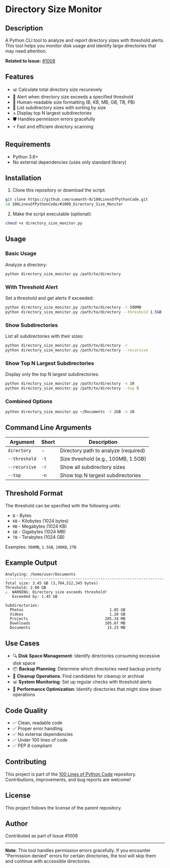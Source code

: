 # Directory Size Monitor

## Description
A Python CLI tool to analyze and report directory sizes with threshold alerts. This tool helps you monitor disk usage and identify large directories that may need attention.

**Related to Issue:** [#1008](https://github.com/sumanth-0/100LinesOfPythonCode/issues/1008)

## Features
- 📊 Calculate total directory size recursively
- 🚨 Alert when directory size exceeds a specified threshold
- 📝 Human-readable size formatting (B, KB, MB, GB, TB, PB)
- 📁 List subdirectory sizes with sorting by size
- 🔝 Display top N largest subdirectories
- 🛡️ Handles permission errors gracefully
- ⚡ Fast and efficient directory scanning

## Requirements
- Python 3.6+
- No external dependencies (uses only standard library)

## Installation

1. Clone this repository or download the script:
```bash
git clone https://github.com/sumanth-0/100LinesOfPythonCode.git
cd 100LinesOfPythonCode/#1008_Directory_Size_Monitor
```

2. Make the script executable (optional):
```bash
chmod +x directory_size_monitor.py
```

## Usage

### Basic Usage
Analyze a directory:
```bash
python directory_size_monitor.py /path/to/directory
```

### With Threshold Alert
Set a threshold and get alerts if exceeded:
```bash
python directory_size_monitor.py /path/to/directory -t 500MB
python directory_size_monitor.py /path/to/directory --threshold 1.5GB
```

### Show Subdirectories
List all subdirectories with their sizes:
```bash
python directory_size_monitor.py /path/to/directory -r
python directory_size_monitor.py /path/to/directory --recursive
```

### Show Top N Largest Subdirectories
Display only the top N largest subdirectories:
```bash
python directory_size_monitor.py /path/to/directory -n 10
python directory_size_monitor.py /path/to/directory --top 5
```

### Combined Options
```bash
python directory_size_monitor.py ~/Documents -t 2GB -n 10
```

## Command Line Arguments

| Argument | Short | Description |
|----------|-------|-------------|
| `directory` | - | Directory path to analyze (required) |
| `--threshold` | `-t` | Size threshold (e.g., 100MB, 1.5GB) |
| `--recursive` | `-r` | Show all subdirectory sizes |
| `--top` | `-n` | Show top N largest subdirectories |

## Threshold Format

The threshold can be specified with the following units:
- `B` - Bytes
- `KB` - Kilobytes (1024 bytes)
- `MB` - Megabytes (1024 KB)
- `GB` - Gigabytes (1024 MB)
- `TB` - Terabytes (1024 GB)

Examples: `500MB`, `1.5GB`, `100KB`, `2TB`

## Example Output

```
Analyzing: /home/user/Documents
----------------------------------------------------------------------
Total size: 3.45 GB (3,704,512,345 bytes)
Threshold: 2.00 GB
⚠️  WARNING: Directory size exceeds threshold!
   Exceeded by: 1.45 GB

Subdirectories:
  Photos                                      1.85 GB
  Videos                                      1.20 GB
  Projects                                  285.34 MB
  Downloads                                 105.67 MB
  Documents                                  15.23 MB
```

## Use Cases

- 🔍 **Disk Space Management**: Identify directories consuming excessive disk space
- 📦 **Backup Planning**: Determine which directories need backup priority
- 🧹 **Cleanup Operations**: Find candidates for cleanup or archival
- 📊 **System Monitoring**: Set up regular checks with threshold alerts
- 🚀 **Performance Optimization**: Identify directories that might slow down operations

## Code Quality

- ✅ Clean, readable code
- ✅ Proper error handling
- ✅ No external dependencies
- ✅ Under 100 lines of code
- ✅ PEP 8 compliant

## Contributing

This project is part of the [100 Lines of Python Code](https://github.com/sumanth-0/100LinesOfPythonCode) repository. Contributions, improvements, and bug reports are welcome!

## License

This project follows the license of the parent repository.

## Author

Contributed as part of Issue #1008

---

**Note**: This tool handles permission errors gracefully. If you encounter "Permission denied" errors for certain directories, the tool will skip them and continue with accessible directories.
